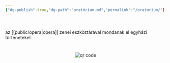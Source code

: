 ```yaml
---
{"dg-publish":true,"dg-path":"oratórium.md","permalink":"/oratorium/"}
---
```


#

az [[public/opera\|opera]] zenei eszköztárával mondanak el egyházi történeteket



#
<p style="text-align: center;"><img src="https://chart.googleapis.com/chart?cht=qr&chl=https://notes.andrasdenes.com/oratorium&chs=180x180&choe=UTF-8&chld=L|2" alt="qr code"></p>

